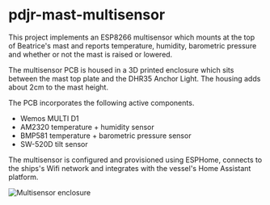 # pdjr-mast-multisensor

This project implements an ESP8266 multisensor which mounts at the top
of Beatrice's mast and reports temperature, humidity, barometric
pressure and whether or not the mast is raised or lowered.

The multisensor PCB is housed in a 3D printed enclosure which sits
between the mast top plate and the DHR35 Anchor Light.
The housing adds about 2cm to the mast height.

The PCB incorporates the following active components.

* Wemos MULTI D1
* AM2320 temperature + humidity sensor
* BMP581 temperature + barometric pressure sensor
* SW-520D tilt sensor

The multisensor is configured and provisioned using ESPHome, connects
to the ships's Wifi network and integrates with the vessel's Home
Assistant platform.

![Multisensor enclosure](resources/enclosure.svg)
